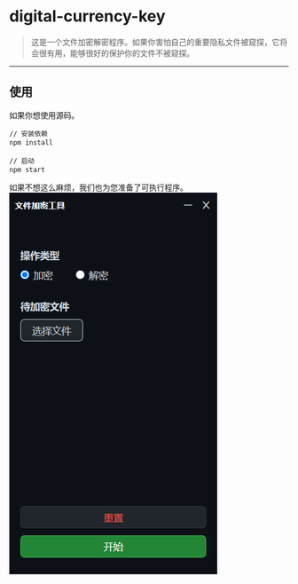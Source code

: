 # digital-currency-key
>这是一个文件加密解密程序。如果你害怕自己的重要隐私文件被窥探，它将会很有用，能够很好的保护你的文件不被窥探。
*************************************

## 使用
如果你想使用源码。
```shell
// 安装依赖
npm install

// 启动
npm start
```
如果不想这么麻烦，我们也为您准备了可执行程序。
![home](https://github.com/qq865738120/digital-currency-key/blob/main/assets/preview.png)
